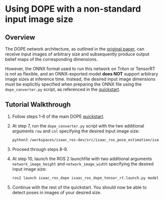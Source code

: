 # Using DOPE with a non-standard input image size

## Overview

The DOPE network architecture, as outlined in the [original paper](https://arxiv.org/abs/1809.10790), can receive input images of arbitrary size and subsequently produce output belief maps of the corresponding dimensions.

However, the ONNX format used to run this network on Triton or TensorRT is not as flexible, and an ONNX-exported model **does NOT** support arbitrary image sizes at inference time. Instead, the desired input image dimensions must be explicitly specified when preparing the ONNX file using the `dope_converter.py` script, as referenced in the [quickstart](../README.md#quickstart).

## Tutorial Walkthrough

1. Follow steps 1-6 of the main DOPE [quickstart](../README.md#quickstart).

2. At step 7, run the `dope_converter.py` script with the two additional arguments `row` and `col` specifying the desired input image size:

    ```bash
    python3 /workspaces/isaac_ros-dev/src/isaac_ros_pose_estimation/isaac_ros_dope/scripts/dope_converter.py --format onnx --input /tmp/models/Ketchup.pth --row 1080 --col 1920
    ```

3. Proceed through steps 8-9.
4. At step 10, launch the ROS 2 launchfile with two additional arguments `network_image_height` and `network_image_width` specifying the desired input image size:

    ```bash
    ros2 launch isaac_ros_dope isaac_ros_dope_tensor_rt.launch.py model_file_path:=/tmp/models/Ketchup.onnx engine_file_path:=/tmp/models/Ketchup.plan network_image_height:=1080 network_image_width:=1920
    ```

5. Continue with the rest of the quickstart. You should now be able to detect poses in images of your desired size.
